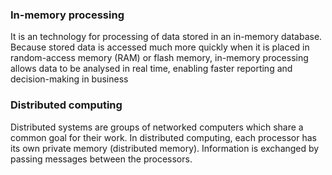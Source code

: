 ### In-memory processing
It is an technology for processing of data stored in an in-memory database. Because stored data is accessed much more quickly when it is placed in random-access memory (RAM) or flash memory, in-memory processing allows data to be analysed in real time, enabling faster reporting and decision-making in business

### Distributed computing
Distributed systems are groups of networked computers which share a common goal for their work. In distributed computing, each processor has its own private memory (distributed memory). Information is exchanged by passing messages between the processors.
